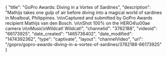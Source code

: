 {
    "title": "GoPro Awards: Diving in a Vortex of Sardines",
    "description": "Mathijs takes one gulp of air before diving into a magical world of sardines in Moalboal, Philippines.  \n\nCaptured and submitted by GoPro Awards recipient Mathijs van den Bosch. \n\nShot 100% on the HERO4\u00ae camera \n\nMusic\nWildcat! Wildcat!",
    "channelid": "3762188",
    "videoid": "66173925",
    "date_created": "1465736402",
    "date_modified": "1474392362",
    "type": "captivate",
    "layout": "channelVideo",
    "url": "\/gopro\/gopro-awards-diving-in-a-vortex-of-sardines\/3762188-66173925"
}